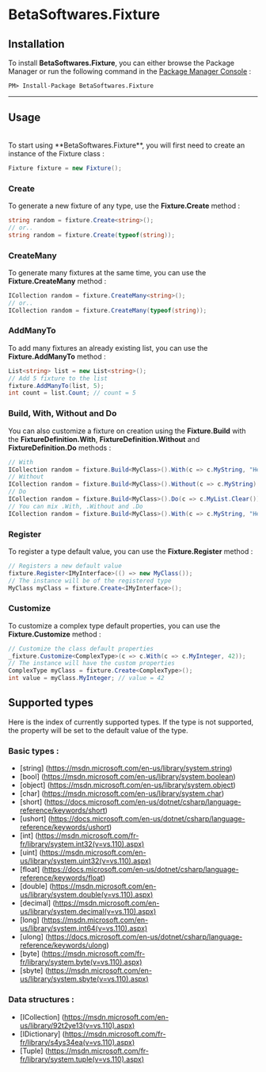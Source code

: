 # BetaSoftwares.Fixture

## **Installation**
To install **BetaSoftwares.Fixture**, you can either browse the Package Manager or run the following command in the <a href='#https://docs.microsoft.com/fr-fr/nuget/tools/package-manager-console'>Package Manager Console</a> :

```
PM> Install-Package BetaSoftwares.Fixture
```

<hr>

## **Usage**
<br>
To start using **BetaSoftwares.Fixture**, you will first need to create an instance of the Fixture class :

```cs
Fixture fixture = new Fixture();
```

 ### **Create**
 To generate a new fixture of any type, use the **Fixture.Create** method :

 ```cs
 string random = fixture.Create<string>();
// or..
 string random = fixture.Create(typeof(string));
 ```

### **CreateMany**
To generate many fixtures at the same time, you can use the **Fixture.CreateMany** method :

```cs
ICollection random = fixture.CreateMany<string>();
// or..
ICollection random = fixture.CreateMany(typeof(string));
```

### **AddManyTo**
To add many fixtures an already existing list, you can use the **Fixture.AddManyTo** method :

```cs
List<string> list = new List<string>();
// Add 5 fixture to the list
fixture.AddManyTo(list, 5);
int count = list.Count; // count = 5
```

### **Build**,  **With**, **Without** and **Do**
You can also customize a fixture on creation using the **Fixture.Build** with the **FixtureDefinition.With**,  **FixtureDefinition.Without** and **FixtureDefinition.Do** methods :

```cs
// With
ICollection random = fixture.Build<MyClass>().With(c => c.MyString, "Hello world").Create();
// Without
ICollection random = fixture.Build<MyClass>().Without(c => c.MyString).Create();
// Do
ICollection random = fixture.Build<MyClass>().Do(c => c.MyList.Clear()).Create();
// You can mix .With, .Without and .Do
ICollection random = fixture.Build<MyClass>().With(c => c.MyString, "Hello world").Do(c => c.MyList.Clear()).Create();
```

### **Register**
To register a type default value, you can use the **Fixture.Register** method :

```cs
// Registers a new default value
fixture.Register<IMyInterface>(() => new MyClass());
// The instance will be of the registered type
MyClass myClass = fixture.Create<IMyInterface>();
```

### **Customize**
To customize a complex type default properties, you can use the **Fixture.Customize** method :

```cs
// Customize the class default properties
_fixture.Customize<ComplexType>(c => c.With(c => c.MyInteger, 42));
// The instance will have the custom properties
ComplexType myClass = fixture.Create<ComplexType>();
int value = myClass.MyInteger; // value = 42
```

## Supported types
Here is the index of currently supported types. If the type is not supported, the property will be set to the default value of the type.

### Basic types :
- [string] (https://msdn.microsoft.com/en-us/library/system.string)
- [bool] (https://msdn.microsoft.com/en-us/library/system.boolean)
- [object] (https://msdn.microsoft.com/en-us/library/system.object)
- [char] (https://msdn.microsoft.com/en-us/library/system.char)
- [short] (https://docs.microsoft.com/en-us/dotnet/csharp/language-reference/keywords/short)
- [ushort] (https://docs.microsoft.com/en-us/dotnet/csharp/language-reference/keywords/ushort)
- [int] (https://msdn.microsoft.com/fr-fr/library/system.int32(v=vs.110).aspx)
- [uint] (https://msdn.microsoft.com/en-us/library/system.uint32(v=vs.110).aspx)
- [float] (https://docs.microsoft.com/en-us/dotnet/csharp/language-reference/keywords/float)
- [double] (https://msdn.microsoft.com/en-us/library/system.double(v=vs.110).aspx)
- [decimal] (https://msdn.microsoft.com/en-us/library/system.decimal(v=vs.110).aspx)
- [long] (https://msdn.microsoft.com/en-us/library/system.int64(v=vs.110).aspx)
- [ulong] (https://docs.microsoft.com/en-us/dotnet/csharp/language-reference/keywords/ulong)
- [byte] (https://msdn.microsoft.com/fr-fr/library/system.byte(v=vs.110).aspx)
- [sbyte] (https://msdn.microsoft.com/en-us/library/system.sbyte(v=vs.110).aspx)

### Data structures :
- [ICollection] (https://msdn.microsoft.com/en-us/library/92t2ye13(v=vs.110).aspx)
- [IDictionary] (https://msdn.microsoft.com/fr-fr/library/s4ys34ea(v=vs.110).aspx)
- [Tuple] (https://msdn.microsoft.com/fr-fr/library/system.tuple(v=vs.110).aspx)
